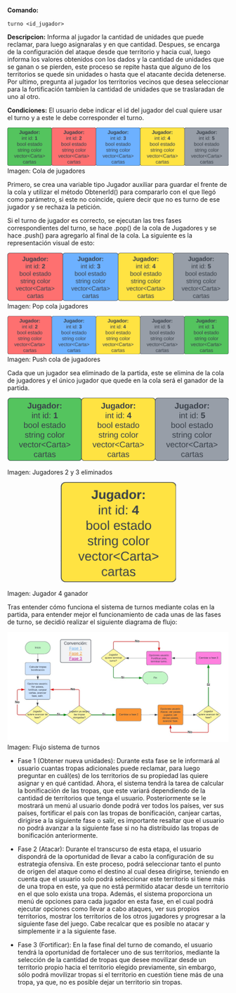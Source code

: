 **Comando:** 

    turno <id_jugador>  

**Descripcion:** Informa al jugador la cantidad de unidades que puede reclamar, para luego asignaralas y en que cantidad. Despues, se encarga de la configuración del ataque desde que territorio y hacia cual, luego informa los valores obtenidos con los dados y la cantidad de unidades que se ganan o se pierden, este proceso se repite hasta que alguno de los territorios se quede sin unidades o hasta que el atacante decida detenerse. Por ultimo, pregunta al jugador los territorios vecinos que desea seleccionar para la fortificación tambien la cantidad de unidades que se traslaradan de uno al otro.

**Condiciones:** El usuario debe indicar el id del jugador del cual quiere usar el turno y a este le debe corresponder el turno.

![ColaJugadores](/Documentacion/Imagenes/Cola%20jugadores.png)
                     Imagen: Cola de jugadores

Primero, se crea una variable tipo Jugador auxiliar para guardar el frente de la cola y utilizar el método ObtenerId() para compararlo con el que llegó como parámetro, si este no coincide, quiere decir que no es turno de ese jugador y se rechaza la petición.

Si el turno de jugador es correcto, se ejecutan las tres fases correspondientes del turno, se hace .pop() de la cola de Jugadores y se hace .push() para agregarlo al final de la cola. La siguiente es la representación visual de esto:

![PopColaJugadores](/Documentacion/Imagenes/Pop%20cola%20jugadores.png)
                    Imagen: Pop cola jugadores

![PushColaJugadores](/Documentacion/Imagenes/Push%20cola%20jugadores.png)
                    Imagen: Push cola de jugadores 

Cada que un jugador sea eliminado de la partida, este se elimina de la cola de jugadores y el único jugador que quede en la cola será el ganador de la partida.

<p align="center">
  <img src="/Documentacion/Imagenes/Jugadores%202%20y%203.png" alt="FlujoSistemaDeTurnos">
</p>
                    Imagen: Jugadores 2 y 3 eliminados

<p align="center">
  <img src="/Documentacion/Imagenes/Jugador 4.png" alt="FlujoSistemaDeTurnos">
</p>
                    Imagen: Jugador 4 ganador

Tras entender cómo funciona el sistema de turnos mediante colas en la partida, para entender mejor el funcionamiento de cada unas de las fases de turno, se decidió realizar el siguiente diagrama de flujo:

![FlujoSistemaDeTurnos](/Documentacion/Imagenes/Flujo%20turno.jpeg)
                    Imagen: Flujo sistema de turnos

- Fase 1 (Obtener nueva unidades): Durante esta fase se le informará al usuario cuantas tropas adicionales puede reclamar, para luego preguntar en cuál(es) de los territorios de su propiedad las quiere asignar y en qué cantidad. Ahora, el sistema tendrá la tarea de calcular la bonificación de las tropas, que este variará dependiendo de la cantidad de territorios que tenga el usuario. Posteriormente se le mostrará un menú al usuario donde podrá ver todos los países, ver sus países, fortificar el país con las tropas de bonificación, canjear cartas, dirigirse a la siguiente fase o salir, es importante resaltar que el usuario no podrá avanzar a la siguiente fase si no ha distribuido las tropas de bonificación anteriormente.

- Fase 2 (Atacar): Durante el transcurso de esta etapa, el usuario dispondrá de la oportunidad de llevar a cabo la configuración de su estrategia ofensiva. En este proceso, podrá seleccionar tanto el punto de origen del ataque como el destino al cual desea dirigirse, teniendo en cuenta que el usuario solo podrá seleccionar este territorio si tiene más de una tropa en este, ya que no está permitido atacar desde un territorio en el que solo exista una tropa. Además, el sistema proporciona un menú de opciones para cada jugador en esta fase, en el cual podrá ejecutar opciones como llevar a cabo ataques, ver sus propios territorios, mostrar los territorios de los otros jugadores y progresar a la siguiente fase del juego. Cabe recalcar que es posible no atacar y simplemente ir a la siguiente fase.

- Fase 3 (Fortificar): En la fase final del turno de comando, el usuario tendrá la oportunidad de fortalecer uno de sus territorios, mediante la selección de la cantidad de tropas que desee movilizar desde un territorio propio hacia el territorio elegido previamente, sin embargo, sólo podrá movilizar tropas si el territorio en cuestión tiene más de una tropa, ya que, no es posible dejar un territorio sin tropas. 



